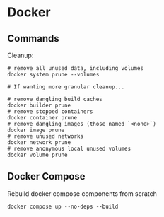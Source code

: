 # Docker

## Commands

Cleanup:
```shell
# remove all unused data, including volumes
docker system prune --volumes

# If wanting more granular cleanup...

# remove dangling build caches
docker builder prune
# remove stopped containers
docker container prune
# remove dangling images (those named `<none>`)
docker image prune
# remove unused networks
docker network prune
# remove anonymous local unused volumes
docker volume prune
```

## Docker Compose

Rebuild docker compose components from scratch
```shell
docker compose up --no-deps --build
```
